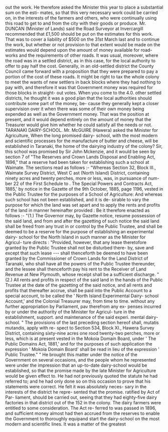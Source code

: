 out the work. He therefore asked the Minister this year to place a substantial sum on the esti- mates, so that this very necessary work could be carried on, in the interests of the farmers and others, who were continually using this road to get to and from the city with their goods or produce. Mr. DUNCAN (Minister of Lands) said the Road Surveyor at Invercargill recommended that £1,500 should be put on the estimates for this work. That was to cover a liability of $500 on the 31st March last and to continue the work, but whether or not provision to that extent would be made on the estimates would depend upon the amount of money available for road-works and the requirements of other roads. It was usual, moreover, where the road was in a settled district, as in this case, for the local authority to offer to pay half the cost. Generally, in an old-settled district the County Council came forward with a proposition that they were prepared to pay a portion of the cost of these roads. It might be right to tax the whole colony to meet the wants of new settlers in back blocks where they had nothing to pay with, and therefore it was that Government money was required for those blocks in straight- out votes. When you come to the 4.0. other settled districts, he thought it was a good plan that the local authorities should contribute some part of the money, be- cause they generally kept a closer supervision over it when there was some of their own money being expended as well as the Government money. That was the position at present, and it would depend entirely on the amount of money that the Treasurer would give him whether he could satisfy all the needs or not. TARANAKI DAIRY-SCHOOL. Mr. McGUIRE (Hawera) asked the Minister for Agriculture, When the long promised dairy- school, with the most modern and scientific processes for the manufacture of butter and cheese, will be established in Taranaki, the home of the dairying industry of the colony? Sir, this school was promised by Sir John Mckenzie, and it would be seen by section 7 of "The Reserves and Crown Lands Disposal and Enabling Act, 1896," that a reserve had been taken for establishing such a school at Waimate. The sections read as follows :- "Whereas Section 32, Block III., Waimate Survey District, West C ast (North Island) District, containing ninety acres and twenty perches, more or less, was, in pursuance of num- ber 22 of the First Schedule to . The Special Powers and Contracts Act, 1885,' by notice in the Gazette of the 9th October, 1885, page 1196, vested in the Public Trustee for the purposes of a School of Agriculture: And whereas such school has not been established, and it is de- sirable to vary the purpose for which the land was set apart and to apply the rents and profits of the land in manner hereinafter provided : Be it therefore enacted as follows :- "(1.) The Governor may, by Gazette notice, resume possession of the said land, and from and after the gazetting of such notice the said land shall be freed from any trust in or control by the Public Trustee, and shall be deemed to be a reserve for the purpose of establishing an experimental dairy- school for the North Island in such manner as the Minister for Agricul- ture directs : "Provided, however, that any lease theretofore granted by the Public Trustee shall not be disturbed there- by, save and except that such lease --- shall thenceforth be deemed to have been granted by the Commissioner of Crown Lands for the Land District of Taranaki, who shall have all the powers of the Public Trustee thereunder, and the lessee shall thenceforth pay his rent to the Receiver of Land Revenue at New Plymouth, whose receipt shall be a sufficient discharge. "(2.) All rents and profits in respect of the said land in the hands of the Public Trustee at the date of the gazetting of the said notice, and all rents and profits that thereafter accrue, shall be paid into the Public Account to a special account, to be called the ' North Island Experimental Dairy- school Account,' and the Colonial Treasurer may, from time to time. without any further appropriation by Parliament, pav therefrom any ex- penses incurred by or under the authority of the Minister for Agricul- ture in the establishment, support. and maintenance of the said experi. mental dairy-school. " The provisions of the last preceding section hereof shall, mutatis mutandis, apply with re- spect to Section 534, Block XI., Hawera Survey District, containing sixty-nine acres one rood twenty-two perches, more or less, which is at present vested in the Mokoia Domain Board, under ' The Public Domains Act, 1881,' and for the purposes of such application the expression ' Mokoia Domain Board' shall be read in lieu of the expression ' Public Trustee." " He brought this matter under the notice of the Government on several occasions, and the people whom he represented were under the impression that an up-to-date dairy-school would be established, so that the promise made by the late Minister for Agriculture would be given effect to. He had not previously quoted the statute he had referred to; and he had only done so on this occasion to prove that his statements were correct. He felt it was absolutely neces- sary in the interests of the district he repre- sented that the promise. ratified by Act of Par- liament, should be carried out, seeing that they had eighty-five dairy factories in that district out of the 152 in the colony. The dairy farmers were entitled to some consideration. The Act re- ferred to was passed in 1896, and sufficient money almost had then accrued from the reserves to enable the Government to thoroughly equipand start the dairy-school on the most modern and scientific lines. It was a matter of the greatest 